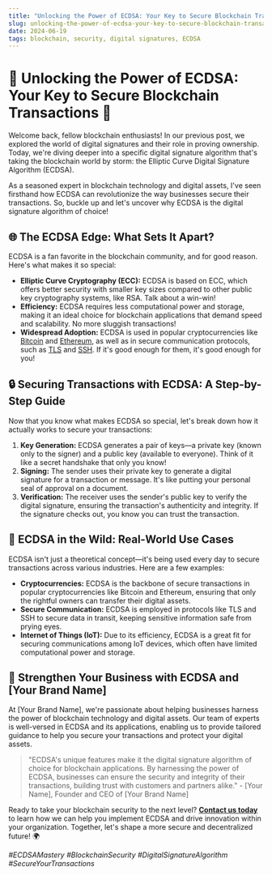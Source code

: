 ```yaml
---
title: "Unlocking the Power of ECDSA: Your Key to Secure Blockchain Transactions"
slug: unlocking-the-power-of-ecdsa-your-key-to-secure-blockchain-transactions
date: 2024-06-19
tags: blockchain, security, digital signatures, ECDSA
---
```


# 🔐 Unlocking the Power of ECDSA: Your Key to Secure Blockchain Transactions 🚀

Welcome back, fellow blockchain enthusiasts! In our previous post, we explored the world of digital signatures and their role in proving ownership. Today, we're diving deeper into a specific digital signature algorithm that's taking the blockchain world by storm: the Elliptic Curve Digital Signature Algorithm (ECDSA). 

As a seasoned expert in blockchain technology and digital assets, I've seen firsthand how ECDSA can revolutionize the way businesses secure their transactions. So, buckle up and let's uncover why ECDSA is the digital signature algorithm of choice!

## 🌐 The ECDSA Edge: What Sets It Apart?

ECDSA is a fan favorite in the blockchain community, and for good reason. Here's what makes it so special:

- **Elliptic Curve Cryptography (ECC):** ECDSA is based on ECC, which offers better security with smaller key sizes compared to other public key cryptography systems, like RSA. Talk about a win-win!
- **Efficiency:** ECDSA requires less computational power and storage, making it an ideal choice for blockchain applications that demand speed and scalability. No more sluggish transactions!
- **Widespread Adoption:** ECDSA is used in popular cryptocurrencies like [Bitcoin](https://bitcoin.org/) and [Ethereum](https://ethereum.org/), as well as in secure communication protocols, such as [TLS](https://en.wikipedia.org/wiki/Transport_Layer_Security) and [SSH](https://en.wikipedia.org/wiki/Secure_Shell). If it's good enough for them, it's good enough for you!

## 🔒 Securing Transactions with ECDSA: A Step-by-Step Guide

Now that you know what makes ECDSA so special, let's break down how it actually works to secure your transactions:

1. **Key Generation:** ECDSA generates a pair of keys—a private key (known only to the signer) and a public key (available to everyone). Think of it like a secret handshake that only you know!
2. **Signing:** The sender uses their private key to generate a digital signature for a transaction or message. It's like putting your personal seal of approval on a document.
3. **Verification:** The receiver uses the sender's public key to verify the digital signature, ensuring the transaction's authenticity and integrity. If the signature checks out, you know you can trust the transaction.

## 🎯 ECDSA in the Wild: Real-World Use Cases

ECDSA isn't just a theoretical concept—it's being used every day to secure transactions across various industries. Here are a few examples:

- **Cryptocurrencies:** ECDSA is the backbone of secure transactions in popular cryptocurrencies like Bitcoin and Ethereum, ensuring that only the rightful owners can transfer their digital assets.
- **Secure Communication:** ECDSA is employed in protocols like TLS and SSH to secure data in transit, keeping sensitive information safe from prying eyes.
- **Internet of Things (IoT):** Due to its efficiency, ECDSA is a great fit for securing communications among IoT devices, which often have limited computational power and storage.

## 💪 Strengthen Your Business with ECDSA and [Your Brand Name]

At [Your Brand Name], we're passionate about helping businesses harness the power of blockchain technology and digital assets. Our team of experts is well-versed in ECDSA and its applications, enabling us to provide tailored guidance to help you secure your transactions and protect your digital assets.

> "ECDSA's unique features make it the digital signature algorithm of choice for blockchain applications. By harnessing the power of ECDSA, businesses can ensure the security and integrity of their transactions, building trust with customers and partners alike." - [Your Name], Founder and CEO of [Your Brand Name]

Ready to take your blockchain security to the next level? **[Contact us today](https://yourbrand.com/contact)** to learn how we can help you implement ECDSA and drive innovation within your organization. Together, let's shape a more secure and decentralized future! 🌍

*#ECDSAMastery #BlockchainSecurity #DigitalSignatureAlgorithm #SecureYourTransactions*